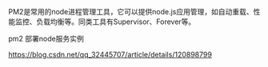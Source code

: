PM2是常用的node进程管理工具，它可以提供node.js应用管理，如自动重载、性能监控、负载均衡等。同类工具有Supervisor、Forever等。

pm2 部署node服务实例

https://blog.csdn.net/qq_32445707/article/details/120898799